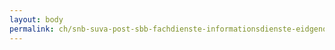 ```yaml
---
layout: body
permalink: ch/snb-suva-post-sbb-fachdienste-informationsdienste-eidgenoessisches-departement-des-innern-swissmedic-schweizerisches-heilmittelinstitut/
---
```


